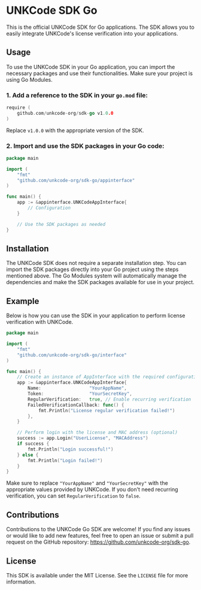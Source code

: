 # UNKCode SDK Go

This is the official UNKCode SDK for Go applications. The SDK allows you to easily integrate UNKCode's license verification into your applications.

## Usage

To use the UNKCode SDK in your Go application, you can import the necessary packages and use their functionalities. Make sure your project is using Go Modules.

### 1. Add a reference to the SDK in your `go.mod` file:

```go
require (
    github.com/unkcode-org/sdk-go v1.0.0
)
```

Replace `v1.0.0` with the appropriate version of the SDK.

### 2. Import and use the SDK packages in your Go code:

```go
package main

import (
    "fmt"
    "github.com/unkcode-org/sdk-go/appinterface"
)

func main() {
    app := &appinterface.UNKCodeAppInterface{
        // Configuration
    }

    // Use the SDK packages as needed
}
```

## Installation

The UNKCode SDK does not require a separate installation step. You can import the SDK packages directly into your Go project using the steps mentioned above. The Go Modules system will automatically manage the dependencies and make the SDK packages available for use in your project.

## Example

Below is how you can use the SDK in your application to perform license verification with UNKCode.

```go
package main

import (
	"fmt"
	"github.com/unkcode-org/sdk-go/interface"
)

func main() {
	// Create an instance of AppInterface with the required configuration
	app := &appinterface.UNKCodeAppInterface{
		Name:                  "YourAppName",
		Token:                 "YourSecretKey",
		RegularVerification:   true, // Enable recurring verification
		FailedVerificationCallback: func() {
			fmt.Println("License regular verification failed!")
		},
	}

	// Perform login with the license and MAC address (optional)
	success := app.Login("UserLicense", "MACAddress")
	if success {
		fmt.Println("Login successful!")
	} else {
		fmt.Println("Login failed!")
	}
}
```

Make sure to replace `"YourAppName"` and `"YourSecretKey"` with the appropriate values provided by UNKCode. If you don't need recurring verification, you can set `RegularVerification` to `false`.

## Contributions

Contributions to the UNKCode Go SDK are welcome! If you find any issues or would like to add new features, feel free to open an issue or submit a pull request on the GitHub repository: https://github.com/unkcode-org/sdk-go.

## License

This SDK is available under the MIT License. See the `LICENSE` file for more information.
